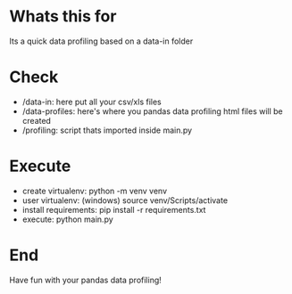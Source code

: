 # Whats this for

Its a quick data profiling based on a data-in folder

# Check

- /data-in: here put all your csv/xls files
- /data-profiles: here's where you pandas data profiling html files will be created
- /profiling: script thats imported inside main.py

# Execute

- create virtualenv: python -m venv venv
- user virtualenv: (windows) source venv/Scripts/activate
- install requirements: pip install -r requirements.txt
- execute: python main.py

# End

Have fun with your pandas data profiling!

